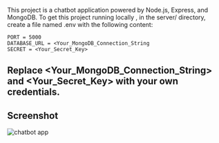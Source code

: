 This project is a chatbot application powered by Node.js, Express, and MongoDB.
To get this project running locally , in the server/ directory, create a file named .env with the following content:
```
PORT = 5000
DATABASE_URL = <Your_MongoDB_Connection_String
SECRET = <Your_Secret_Key>
```
Replace <Your_MongoDB_Connection_String> and <Your_Secret_Key> with your own credentials.
---
Screenshot
---
![chatbot app](https://github.com/user-attachments/assets/abe64261-d998-426c-8f49-54691a450675)
